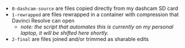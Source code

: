 * `0-dashcam-source` are files copied directly from my dashcam SD card
* `1-rewrapped` are files rewrapped in a container with compression that Davinci Resolve can open
  * _note: the script that automates this is currently on my personal laptop, it will be shifted here shortly._
* `2-final` are files joined and/or trimmed as sharable edits
